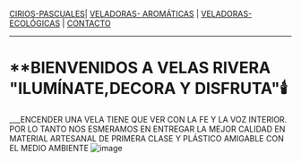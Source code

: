 [CIRIOS-PASCUALES](./CIRIOS-PASCUALES.md)| [VELADORAS- AROMÁTICAS](./VELADORAS-AROMÁTICAS.md) | [VELADORAS-ECOLÓGICAS](./VELADORAS-ECOLÓGICAS.md)  | [CONTACTO](./CONTACTO.md) 
- - -
# **BIENVENIDOS A VELAS RIVERA "ILUMÍNATE,DECORA Y DISFRUTA"🕯️

___ENCENDER UNA VELA TIENE QUE VER CON LA FE Y LA VOZ INTERIOR.
POR LO TANTO NOS ESMERAMOS EN ENTREGAR LA MEJOR CALIDAD
EN MATERIAL  ARTESANAL DE PRIMERA CLASE  Y PLÁSTICO AMIGABLE CON
EL MEDIO AMBIENTE 
![image](https://user-images.githubusercontent.com/99773679/160253807-331f3c4f-7769-49dd-b732-0fa6998d8085.png)

